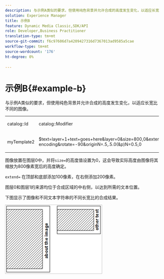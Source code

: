 ```yaml
---
description: 与示例A类似的要求，但使用纯色背景并允许合成的高度发生变化，以适应长宽比不同的图像。
solution: Experience Manager
title: 示例B
feature: Dynamic Media Classic,SDK/API
role: Developer,Business Practitioner
translation-type: tm+mt
source-git-commit: f6c97606d7a4209427316d7367013ad9585a5cae
workflow-type: tm+mt
source-wordcount: '176'
ht-degree: 0%

---
```



# 示例B{#example-b}

与示例A类似的要求，但使用纯色背景并允许合成的高度发生变化，以适应长宽比不同的图像。

<table id="simpletable_37BA3B2A75A9468C9ADEBBC034BADAE7"> 
 <tr class="strow"> 
  <td class="stentry"> <p><span class="codeph"> catalog::Id</span> </p> </td> 
  <td class="stentry"> <p><span class="codeph"> catalog::Modifier</span> </p></td> 
 </tr> 
 <tr class="strow"> 
  <td class="stentry"> <p><span class="codeph"> myTemplate2</span> </p></td> 
  <td class="stentry"> <p><span class="codeph"> $text=layer+1+text+goes+here&amp;layer=0&amp;size=800,0&amp;extend=0,100,200,100&amp;src=$object$&amp;originN=.5,0&amp;layer=1&amp;text=...$text$...rtf-encoding&amp;rotate=-90&amp;originN=.5,.5.0(&amp;p)N=0.5,0</span> </p></td> 
 </tr> 
</table>

图像放置在图层0中，并将`size=`的高度值设置为0，这会导致实际高度由图像将其缩放为800像素宽后的高度确定。

`extend=` 在顶部和底部添加100像素，在右侧添加200像素。

图层0和图层1的来源均位于合成区域的中右侧，以达到所需的文本位置。

下图显示了图像和不同文本字符串的不同长宽比的合成结果。

![](assets/exampleb.png)

